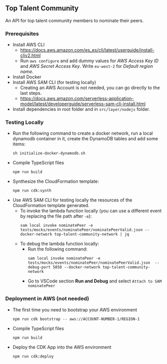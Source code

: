 ## Top Talent Community
An API for top talent community members to nominate their peers.

### Prerequisites
- Install AWS CLI
  - https://docs.aws.amazon.com/es_es/cli/latest/userguide/install-cliv2.html
  - Run `aws configure` and add dummy values for *AWS Access Key ID* and *AWS Secret Access Key*. Write `eu-west-2` for *Default region name*.
- Install Docker
- Install AWS SAM CLI (for testing locally)
  - Creating an AWS Account is not needed, you can go directly to the last steps.
  - https://docs.aws.amazon.com/serverless-application-model/latest/developerguide/serverless-sam-cli-install.html
- Install dependencies in root folder and in `src/layer/nodejs` folder.

### Testing Locally
- Run the following command to create a docker network, run a local dynamodb container in it, create the DynamoDB tables and add some items:
  ```
  sh initialize-docker-dynamodb.sh
  ```
- Compile TypeScript files
  ```
  npm run build
  ```
- Synthesize the CloudFormation template:
  ```
  npm run cdk:synth
  ```
- Use AWS SAM CLI for testing locally the resources of the CloudFormation template generated.
  - To invoke the lambda function locally (you can use a different event by replacing the file path after `-e`):
    ```
    sam local invoke nominatePeer -e tests/mocks/events/nominatePeer/nominatePeerValid.json --docker-network top-talent-community-network | jq
    ```
  - To debug the lambda function locally:
    - Run the following command:
      ```
      sam local invoke nominatePeer -e tests/mocks/events/nominatePeer/nominatePeerValid.json  --debug-port 5858 --docker-network top-talent-community-network
      ```
    - Go to VSCode section __Run and Debug__ and select `Attach to SAM nominatePeer`

### Deployment in AWS (not needed)
  - The first time you need to bootstrap your AWS environment
    ```
    npm run cdk bootstrap -- aws://ACCOUNT-NUMBER-1/REGION-1
    ```
  - Compile TypeScript files
    ```
    npm run build
    ```
  - Deploy the CDK App into the AWS environment
    ```
    npm run cdk:deploy
    ```